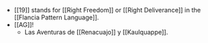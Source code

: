 - [[19]] stands for [[Right Freedom]] or [[Right Deliverance]] in the [[Flancia Pattern Language]].
- [[AG]]!
  - Las Aventuras de [[Renacuajo]] y [[Kaulquappe]].
